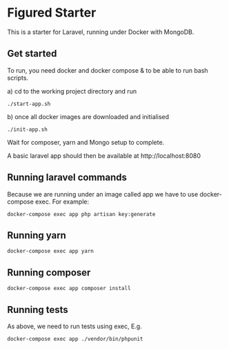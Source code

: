 # Figured Starter

This is a starter for Laravel, running under Docker with MongoDB.
 
## Get started

To run, you need docker and docker compose & to be able to run bash scripts.  

a) cd to the working project directory and run

    ./start-app.sh

b) once all docker images are downloaded and initialised 

    ./init-app.sh

Wait for composer, yarn and Mongo setup to complete.
  
A basic laravel app should then be available at http://localhost:8080

## Running laravel commands

Because we are running under an image called app we have to use docker-compose exec. For example:

    docker-compose exec app php artisan key:generate 

## Running yarn

    docker-compose exec app yarn

## Running composer

    docker-compose exec app composer install
    
## Running tests

As above, we need to run tests using exec, E.g.

    docker-compose exec app ./vendor/bin/phpunit
